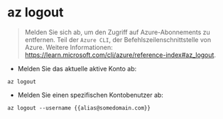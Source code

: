 # az logout

> Melden Sie sich ab, um den Zugriff auf Azure-Abonnements zu entfernen.
> Teil der `Azure CLI`, der Befehlszeilenschnittstelle von Azure.
> Weitere Informationen: <https://learn.microsoft.com/cli/azure/reference-index#az_logout>.

- Melden Sie das aktuelle aktive Konto ab:

`az logout`

- Melden Sie einen spezifischen Kontobenutzer ab:

`az logout --username {{alias@somedomain.com}}`
